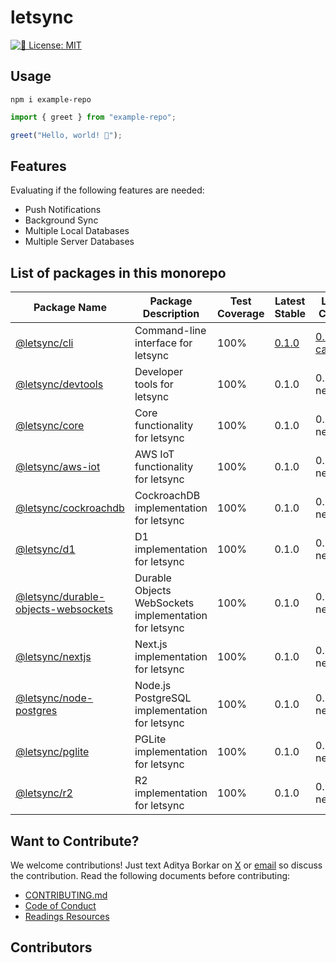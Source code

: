 # letsync

<!-- Website Link -->

[![📝 License: MIT](https://img.shields.io/badge/%F0%9F%93%9D_license-MIT-21bb42.svg)](https://github.com/Aditya%20Borkar/example-repo/blob/main/LICENSE.md)

<!-- [!-- prettier-ignore-start 
	ALL-CONTRIBUTORS-BADGE:START - Do not remove or modify this section
	<a href="#contributors" target="_blank">
		<img alt="👪 All Contributors: 1" src="https://img.shields.io/badge/👪_all_contributors-1-21bb42.svg" />
	</a>
	ALL-CONTRIBUTORS-BADGE:END
	prettier-ignore-end -->

## Usage

```shell
npm i example-repo
```

```ts
import { greet } from "example-repo";

greet("Hello, world! 💖");
```

## Features

Evaluating if the following features are needed:

- Push Notifications
- Background Sync
- Multiple Local Databases
- Multiple Server Databases

## List of packages in this monorepo

| Package Name | Package Description | Test Coverage | Latest Stable | Latest Canary |
|--|--|--|--|--|
| [@letsync/cli](./packages/cli/README.md) | Command-line interface for letsync | 100% | [0.1.0](https://www.npmjs.com/package/@letsync/cockroachdb/v/0.1.0) | [0.2.0-canary.1](https://www.npmjs.com/package/@letsync/cockroachdb/v/0.2.0-canary.1) |
| [@letsync/devtools](./packages/devtools/README.md) | Developer tools for letsync | 100% | 0.1.0 | 0.2.0-next.1 |
| [@letsync/core](./packages/core/README.md) | Core functionality for letsync | 100% | 0.1.0 | 0.2.0-next.1 |
| [@letsync/aws-iot](./packages/aws-iot/README.md) | AWS IoT functionality for letsync | 100% | 0.1.0 | 0.2.0-next.1 |
| [@letsync/cockroachdb](./packages/cockroachdb/README.md) | CockroachDB implementation for letsync | 100% | 0.1.0 | 0.2.0-next.1 |
| [@letsync/d1](./packages/d1/README.md) | D1 implementation for letsync | 100% | 0.1.0 | 0.2.0-next.1 |
| [@letsync/durable-objects-websockets](./packages/durable-objects-websockets/README.md) | Durable Objects WebSockets implementation for letsync | 100% | 0.1.0 | 0.2.0-next.1 |
| [@letsync/nextjs](./packages/nextjs/README.md) | Next.js implementation for letsync | 100% | 0.1.0 | 0.2.0-next.1 |
| [@letsync/node-postgres](./packages/node-postgres/README.md) | Node.js PostgreSQL implementation for letsync | 100% | 0.1.0 | 0.2.0-next.1 |
| [@letsync/pglite](./packages/pglite/README.md) | PGLite implementation for letsync | 100% | 0.1.0 | 0.2.0-next.1 |
| [@letsync/r2](./packages/r2/README.md) | R2 implementation for letsync | 100% | 0.1.0 | 0.2.0-next.1 |

## Want to Contribute?

We welcome contributions! Just text Aditya Borkar on [X](https://x.com/adityaborkar) or [email](mailto:hello@letsync.dev) so discuss the contribution. Read the following documents before contributing:

- [CONTRIBUTING.md](./CONTRIBUTING.md)
- [Code of Conduct](./CODE_OF_CONDUCT.md)
- [Readings Resources](https://letsync.adityaborkar.com/docs/contributing/contributing)

## Contributors

<!-- spellchecker: disable -->
<!-- ALL-CONTRIBUTORS-LIST:START - Do not remove or modify this section -->
<!-- prettier-ignore-start -->
<!-- markdownlint-disable -->
<table>
<!-- (this will be filled in by all-contributors) -->
</table>
<!-- markdownlint-restore -->
<!-- prettier-ignore-end -->
<!-- ALL-CONTRIBUTORS-LIST:END -->
<!-- spellchecker: enable -->
